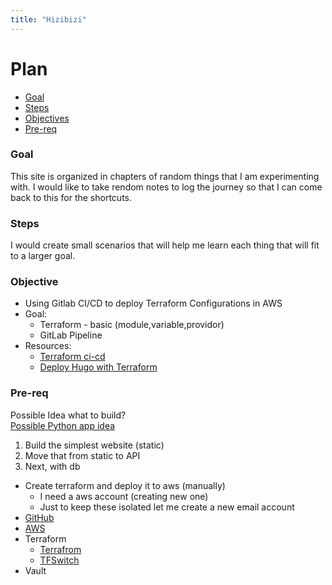 ```yaml
---
title: "Hizibizi"
---
```

# Plan
 * [Goal](#Goal)
 * [Steps](#Steps)
 * [Objectives](#Objectives)
 * [Pre-req](#Pre-req)
 
 
### Goal
This site is organized in chapters of random things that I am experimenting with.
I would like to take rendom notes to log the journey so that I can come back to this for the shortcuts.
### Steps
I would create small scenarios that will help me learn each thing that will fit to a larger goal.
### Objective
- Using Gitlab CI/CD to deploy Terraform Configurations in AWS
- Goal:
   - Terraform - basic (module,variable,providor)
   -  GitLab Pipeline
- Resources:
   - [Terraform ci-cd](https://bmwitcher.medium.com/using-gitlab-ci-cd-to-deploy-terraform-configurations-in-aws-d13a74a6fa47)
   - [Deploy Hugo with Terraform](https://blog.mehdilaruelle.ninja/posts/)
      
### Pre-req 
Possible Idea what to build?  
[Possible Python app idea](https://python-adv-web-apps.readthedocs.io/en/latest/learn_python.html)
 
1. Build the simplest website (static)
2. Move that from static to API
3. Next, with db
 
- Create terraform and deploy it to aws (manually)
   - I need a aws account (creating new one)
   - Just to keep these isolated let me create a new email account
- [GitHub](http://gitlab.com)
- [AWS](http://aws.amazon.com)
- Terraform
   - [Terrafrom](http://terraform.io)
   - [TFSwitch](warrensbox.com)
- Vault
 